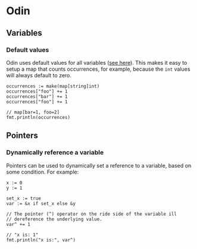 # Odin
## Variables
### Default values
Odin uses default values for all variables ([see here](https://odin-lang.org/docs/overview/#default-values)). This makes it easy to setup a map that counts occurrences, for example, because the `int` values will always default to zero.
```odin
occurrences := make(map[string]int)
occurrences["foo"] += 1
occurrences["bar"] += 1
occurrences["foo"] += 1

// map[bar=1, foo=2]
fmt.println(occurrences)
```


## Pointers
### Dynamically reference a variable
Pointers can be used to dynamically set a reference to a variable, based on some condition. For example:
```odin
x := 0
y := 1

set_x := true
var := &x if set_x else &y

// The pointer (^) operator on the ride side of the variable ill
// dereference the underlying value.
var^ += 1

// "x is: 1"
fmt.println("x is:", var^)
```
